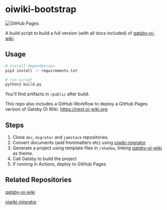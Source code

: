 # oiwiki-bootstrap

![GitHub Pages](https://github.com/OI-wiki/oiwiki-bootstrap/workflows/GitHub%20Pages/badge.svg)

A build script to build a full version (with all docs included) of [gatsby-oi-wiki](https://github.com/OI-wiki/gatsby-oi-wiki/).

## Usage

```sh
# install dependencies
pip3 install -r requirements.txt

# run script
python3 build.py
```

You'll find artifacts in `/public` after build.

This repo also includes a GitHub Workflow to deploy a GitHub Pages version of Gatsby OI Wiki. https://next.oi-wiki.org

## Steps
1. Clone `doc`, `migrator` and `jamstack` repositories.
2. Convert documents (add frontmatters etc) using [oiwiki-migrator](https://github.com/OI-Wiki/oiwiki-migrator)
3. Generate a project using template files in `/shadow`, linking [gatsby-oi-wiki](https://github.com/OI-Wiki/gatsby-oi-wiki) as theme.
4. Call Gatsby to build the project
5. If running in Actions, deploy to GitHub Pages

## Related Repositories
[gatsby-oi-wiki](https://github.com/OI-Wiki/gatsby-oi-wiki)

[oiwiki-migrator](https://github.com/OI-Wiki/oiwiki-migrator)